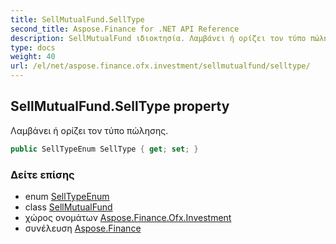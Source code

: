 ```yaml
---
title: SellMutualFund.SellType
second_title: Aspose.Finance for .NET API Reference
description: SellMutualFund ιδιοκτησία. Λαμβάνει ή ορίζει τον τύπο πώλησης.
type: docs
weight: 40
url: /el/net/aspose.finance.ofx.investment/sellmutualfund/selltype/
---
```

## SellMutualFund.SellType property

Λαμβάνει ή ορίζει τον τύπο πώλησης.

```csharp
public SellTypeEnum SellType { get; set; }
```

### Δείτε επίσης

* enum [SellTypeEnum](../../selltypeenum/)
* class [SellMutualFund](../)
* χώρος ονομάτων [Aspose.Finance.Ofx.Investment](../../sellmutualfund/)
* συνέλευση [Aspose.Finance](../../../)


